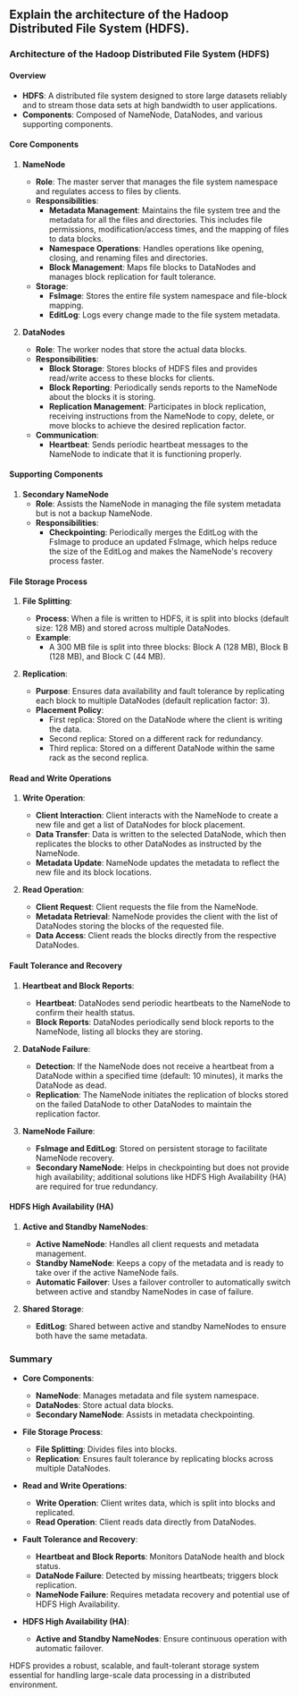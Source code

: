 ## Explain the architecture of the Hadoop Distributed File System (HDFS).


### Architecture of the Hadoop Distributed File System (HDFS)

#### Overview
- **HDFS**: A distributed file system designed to store large datasets reliably and to stream those data sets at high bandwidth to user applications.
- **Components**: Composed of NameNode, DataNodes, and various supporting components.

#### Core Components

1. **NameNode**
   - **Role**: The master server that manages the file system namespace and regulates access to files by clients.
   - **Responsibilities**:
     - **Metadata Management**: Maintains the file system tree and the metadata for all the files and directories. This includes file permissions, modification/access times, and the mapping of files to data blocks.
     - **Namespace Operations**: Handles operations like opening, closing, and renaming files and directories.
     - **Block Management**: Maps file blocks to DataNodes and manages block replication for fault tolerance.
   - **Storage**:
     - **FsImage**: Stores the entire file system namespace and file-block mapping.
     - **EditLog**: Logs every change made to the file system metadata.

2. **DataNodes**
   - **Role**: The worker nodes that store the actual data blocks.
   - **Responsibilities**:
     - **Block Storage**: Stores blocks of HDFS files and provides read/write access to these blocks for clients.
     - **Block Reporting**: Periodically sends reports to the NameNode about the blocks it is storing.
     - **Replication Management**: Participates in block replication, receiving instructions from the NameNode to copy, delete, or move blocks to achieve the desired replication factor.
   - **Communication**:
     - **Heartbeat**: Sends periodic heartbeat messages to the NameNode to indicate that it is functioning properly.

#### Supporting Components

1. **Secondary NameNode**
   - **Role**: Assists the NameNode in managing the file system metadata but is not a backup NameNode.
   - **Responsibilities**:
     - **Checkpointing**: Periodically merges the EditLog with the FsImage to produce an updated FsImage, which helps reduce the size of the EditLog and makes the NameNode's recovery process faster.

#### File Storage Process

1. **File Splitting**:
   - **Process**: When a file is written to HDFS, it is split into blocks (default size: 128 MB) and stored across multiple DataNodes.
   - **Example**:
     - A 300 MB file is split into three blocks: Block A (128 MB), Block B (128 MB), and Block C (44 MB).

2. **Replication**:
   - **Purpose**: Ensures data availability and fault tolerance by replicating each block to multiple DataNodes (default replication factor: 3).
   - **Placement Policy**: 
     - First replica: Stored on the DataNode where the client is writing the data.
     - Second replica: Stored on a different rack for redundancy.
     - Third replica: Stored on a different DataNode within the same rack as the second replica.

#### Read and Write Operations

1. **Write Operation**:
   - **Client Interaction**: Client interacts with the NameNode to create a new file and get a list of DataNodes for block placement.
   - **Data Transfer**: Data is written to the selected DataNode, which then replicates the blocks to other DataNodes as instructed by the NameNode.
   - **Metadata Update**: NameNode updates the metadata to reflect the new file and its block locations.

2. **Read Operation**:
   - **Client Request**: Client requests the file from the NameNode.
   - **Metadata Retrieval**: NameNode provides the client with the list of DataNodes storing the blocks of the requested file.
   - **Data Access**: Client reads the blocks directly from the respective DataNodes.

#### Fault Tolerance and Recovery

1. **Heartbeat and Block Reports**:
   - **Heartbeat**: DataNodes send periodic heartbeats to the NameNode to confirm their health status.
   - **Block Reports**: DataNodes periodically send block reports to the NameNode, listing all blocks they are storing.

2. **DataNode Failure**:
   - **Detection**: If the NameNode does not receive a heartbeat from a DataNode within a specified time (default: 10 minutes), it marks the DataNode as dead.
   - **Replication**: The NameNode initiates the replication of blocks stored on the failed DataNode to other DataNodes to maintain the replication factor.

3. **NameNode Failure**:
   - **FsImage and EditLog**: Stored on persistent storage to facilitate NameNode recovery.
   - **Secondary NameNode**: Helps in checkpointing but does not provide high availability; additional solutions like HDFS High Availability (HA) are required for true redundancy.

#### HDFS High Availability (HA)

1. **Active and Standby NameNodes**:
   - **Active NameNode**: Handles all client requests and metadata management.
   - **Standby NameNode**: Keeps a copy of the metadata and is ready to take over if the active NameNode fails.
   - **Automatic Failover**: Uses a failover controller to automatically switch between active and standby NameNodes in case of failure.

2. **Shared Storage**:
   - **EditLog**: Shared between active and standby NameNodes to ensure both have the same metadata.

### Summary

- **Core Components**:
  - **NameNode**: Manages metadata and file system namespace.
  - **DataNodes**: Store actual data blocks.
  - **Secondary NameNode**: Assists in metadata checkpointing.

- **File Storage Process**:
  - **File Splitting**: Divides files into blocks.
  - **Replication**: Ensures fault tolerance by replicating blocks across multiple DataNodes.

- **Read and Write Operations**:
  - **Write Operation**: Client writes data, which is split into blocks and replicated.
  - **Read Operation**: Client reads data directly from DataNodes.

- **Fault Tolerance and Recovery**:
  - **Heartbeat and Block Reports**: Monitors DataNode health and block status.
  - **DataNode Failure**: Detected by missing heartbeats; triggers block replication.
  - **NameNode Failure**: Requires metadata recovery and potential use of HDFS High Availability.

- **HDFS High Availability (HA)**:
  - **Active and Standby NameNodes**: Ensure continuous operation with automatic failover.

HDFS provides a robust, scalable, and fault-tolerant storage system essential for handling large-scale data processing in a distributed environment.
